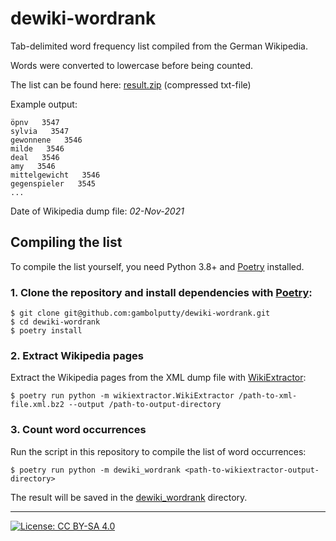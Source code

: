 # dewiki-wordrank

Tab-delimited word frequency list compiled from the German Wikipedia.

Words were converted to lowercase before being counted.

The list can be found here: [result.zip](https://github.com/gambolputty/dewiki-wordrank/blob/main/result.zip) (compressed txt-file)

Example output:
```
öpnv   3547
sylvia   3547
gewonnene   3546
milde   3546
deal   3546
amy   3546
mittelgewicht   3546
gegenspieler   3545
...
```

Date of Wikipedia dump file: _02-Nov-2021_

## Compiling the list

To compile the list yourself, you need Python 3.8+ and [Poetry](https://python-poetry.org/) installed.

### 1. Clone the repository and install dependencies with [Poetry](https://python-poetry.org/):

```shell
$ git clone git@github.com:gambolputty/dewiki-wordrank.git
$ cd dewiki-wordrank
$ poetry install
```

### 2. Extract Wikipedia pages

Extract the Wikipedia pages from the XML dump file with [WikiExtractor](https://github.com/attardi/wikiextractor):

```shell
$ poetry run python -m wikiextractor.WikiExtractor /path-to-xml-file.xml.bz2 --output /path-to-output-directory
```

### 3. Count word occurrences

Run the script in this repository to compile the list of word occurrences:

```shell
$ poetry run python -m dewiki_wordrank <path-to-wikiextractor-output-directory>
```

The result will be saved in the [dewiki_wordrank](/dewiki_wordrank) directory.

----

[![License: CC BY-SA 4.0](https://img.shields.io/badge/License-CC%20BY--SA%204.0-lightgrey.svg)](https://creativecommons.org/licenses/by-sa/4.0/)
